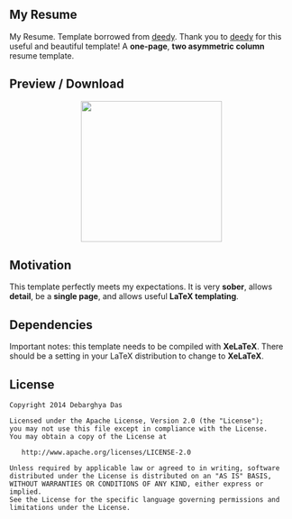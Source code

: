 ## My Resume 

My Resume. Template borrowed from [deedy](https://github.com/deedydas/Deedy-Resume). Thank you to [deedy](https://github.com/deedydas/Deedy-Resume) for this useful and beautiful template!
A **one-page**, **two asymmetric column** resume template.

## Preview / Download

<p align="center">
    <a href="https://github.com/mxhduk/my-resume/raw/master/resume-maxime-hardy.pdf"><img src="https://github.com/mxhduk/my-resume/blob/master/resume-preview.png?raw=true" width="250"></a>
</p>

## Motivation

This template perfectly meets my expectations. It is very **sober**, allows **detail**, be a **single page**, and allows useful **LaTeX templating**.

## Dependencies

Important notes: this template needs to be compiled with **XeLaTeX**. There should be a setting in your LaTeX distribution to change to **XeLaTeX**.

## License
    Copyright 2014 Debarghya Das

    Licensed under the Apache License, Version 2.0 (the "License");
    you may not use this file except in compliance with the License.
    You may obtain a copy of the License at

       http://www.apache.org/licenses/LICENSE-2.0

    Unless required by applicable law or agreed to in writing, software
    distributed under the License is distributed on an "AS IS" BASIS,
    WITHOUT WARRANTIES OR CONDITIONS OF ANY KIND, either express or implied.
    See the License for the specific language governing permissions and
    limitations under the License.
